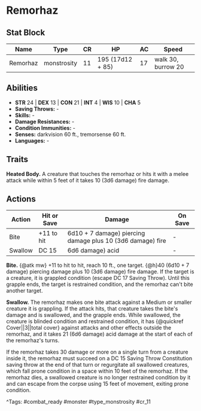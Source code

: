 # Remorhaz

## Stat Block

| Name | Type | CR | HP | AC | Speed |
|------|------|----|----|----|-------|
| Remorhaz | monstrosity | 11 | 195 (17d12 + 85) | 17 | walk 30, burrow 20 |

## Abilities

- **STR** 24 | **DEX** 13 | **CON** 21 | **INT** 4 | **WIS** 10 | **CHA** 5
- **Saving Throws:** -  
- **Skills:** -  
- **Damage Resistances:** -  
- **Condition Immunities:** -  
- **Senses:** darkvision 60 ft., tremorsense 60 ft.  
- **Languages:** -

## Traits

**Heated Body.** A creature that touches the remorhaz or hits it with a melee attack while within 5 feet of it takes 10 (3d6 damage) fire damage.


## Actions

| Action | Hit or Save | Damage | On Save |
|--------|--------------|--------|----------|
| Bite | +11 to hit | 6d10 + 7 damage) piercing damage plus 10 (3d6 damage) fire | - |
| Swallow | DC 15 | 6d6 damage) acid | - |

**Bite.** {@atk mw} +11 to hit to hit, reach 10 ft., one target. {@h}40 (6d10 + 7 damage) piercing damage plus 10 (3d6 damage) fire damage. If the target is a creature, it is grappled condition (escape DC 17 Saving Throw). Until this grapple ends, the target is restrained condition, and the remorhaz can't bite another target.

**Swallow.** The remorhaz makes one bite attack against a Medium or smaller creature it is grappling. If the attack hits, that creature takes the bite's damage and is swallowed, and the grapple ends. While swallowed, the creature is blinded condition and restrained condition, it has {@quickref Cover||3||total cover} against attacks and other effects outside the remorhaz, and it takes 21 (6d6 damage) acid damage at the start of each of the remorhaz's turns.

If the remorhaz takes 30 damage or more on a single turn from a creature inside it, the remorhaz must succeed on a DC 15 Saving Throw Constitution saving throw at the end of that turn or regurgitate all swallowed creatures, which fall prone condition in a space within 10 feet of the remorhaz. If the remorhaz dies, a swallowed creature is no longer restrained condition by it and can escape from the corpse using 15 feet of movement, exiting prone condition.


^Tags: #combat_ready #monster #type_monstrosity #cr_11
